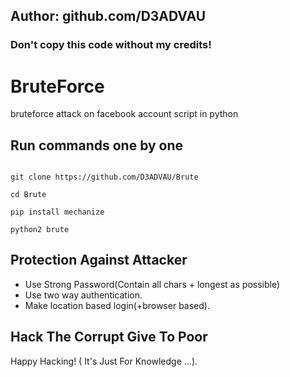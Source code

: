 ## Author: github.com/D3ADVAU
### Don't copy this code without my credits!

# BruteForce
bruteforce attack on facebook account script in python

## Run commands one by one

```

git clone https://github.com/D3ADVAU/Brute

cd Brute

pip install mechanize

python2 brute

```

## Protection Against Attacker
* Use Strong Password(Contain all chars + longest as possible)
* Use two way authentication.
* Make location based login(+browser based).


## Hack The Corrupt Give To Poor
Happy Hacking! ( It's Just For Knowledge ...).


